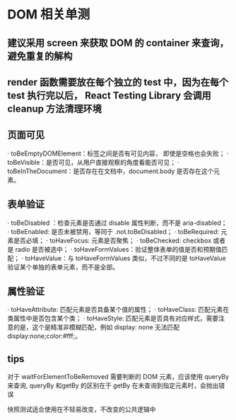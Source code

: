 # DOM 相关单测

## 建议采用 screen 来获取 DOM 的 container 来查询，避免重复的解构

## render 函数需要放在每个独立的 test 中，因为在每个 test 执行完以后， React Testing Library 会调用 cleanup 方法清理环境

## 页面可见
· toBeEmptyDOMElement：标签之间是否有可见内容， 即使是空格也会失败；
· toBeVisible：是否可见，从用户直接观察的角度看能否可见；
· toBeInTheDocument：是否存在在文档中，document.body 是否存在这个元素。

## 表单验证
· toBeDisabled ：检查元素是否通过 disable 属性判断，而不是 aria-disabled；
· toBeEnabled: 是否未被禁用，等同于 .not.toBeDisabled；
· toBeRequired: 元素是否必填；
· toHaveFocus: 元素是否聚焦；
· toBeChecked: checkbox 或者是 radio 是否被选中；
· toHaveFormValues：验证整体表单的值是否和预期值匹配；
· toHaveValue：与 toHaveFormValues 类似，不过不同的是 toHaveValue 验证某个单独的表单元素，而不是全部。

## 属性验证
· toHaveAttribute: 匹配元素是否具备某个值的属性；
· toHaveClass: 匹配元素在类属性中是否包含某个类；
· toHaveStyle: 匹配元素是否具有对应样式，需要注意的是，这个是精准非模糊匹配，例如 display: none 无法匹配 display:none;color:#fff;。

## tips
对于 waitForElementToBeRemoved 需要判断的 DOM 元素，应该使用 queryBy 来查询, queryBy 和getBy 的区别在于 getBy 在未查询到指定元素时，会抛出错误

快照测试适合使用在不轻易改变，不改变的公共逻辑中